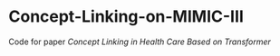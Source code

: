 # Concept-Linking-on-MIMIC-III
Code for paper *Concept Linking in Health Care Based on Transformer*
